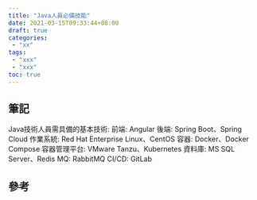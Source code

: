 ```yaml
---
title: "Java人員必備技能"
date: 2021-03-15T09:33:44+08:00
draft: true
categories:
 - "xx"
tags:
 - "xxx"
 - "xxx"
toc: true
---
```


## 筆記
<!-- 簡介 -->
<!--more-->


Java技術人員需具備的基本技術:
前端: Angular
後端: Spring Boot、Spring Cloud
作業系統: Red Hat Enterprise Linux、CentOS
容器: Docker、Docker Compose
容器管理平台: VMware Tanzu、Kubernetes
資料庫: MS SQL Server、Redis
MQ: RabbitMQ
CI/CD: GitLab



## 參考

